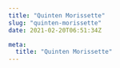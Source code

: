 ```yaml
---
title: "Quinten Morissette"
slug: "quinten-morissette"
date: 2021-02-20T06:51:34Z

meta:
  title: "Quinten Morissette"
---
```



